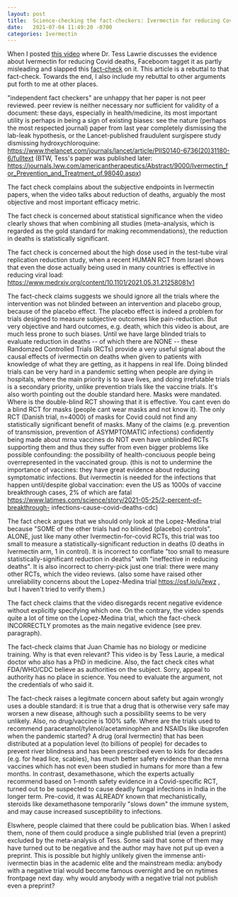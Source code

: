 ```yaml
---
layout: post
title:  Science-checking the fact-checkers: Ivermectin for reducing Covid deaths
date:   2021-07-04 11:49:20 -0700
categories: Ivermectin
---
```


When I posted [this video](https://www.youtube.com/watch?v=D2ju5v4TAaQ) where Dr. Tess Lawrie
discusses the evidence about Ivermectin for reducing Covid deaths, Faceboom tagget it as partly
misleading and slapped this [fact-check](https://healthfeedback.org/claimreview/ivermectin-isnt-a-highly-effective-drug-for-treating-covid-19-tess-lawrie/)
on it. This article is a rebuttal to that fact-check. 
Towards the end, I also include my rebuttal to other arguments put forth to me at other places.


"independent fact checkers" are unhappy that her paper is not peer reviewed. peer review is neither necessary nor sufficient 
for  validity of a document: these days, especially in health/medicine, 
its most important utility is perhaps in being a sign of existing biases: see the nature (perhaps the most 
respected journal) paper from last year completely dismissing the lab-leak hypothesis, or the Lancet-published fraudulent 
surgispere study dismissing hydroxychloroquine:
https://www.thelancet.com/journals/lancet/article/PIIS0140-6736(20)31180-6/fulltext
(BTW, Tess's paper was published later:
https://journals.lww.com/americantherapeutics/Abstract/9000/Ivermectin_for_Prevention_and_Treatment_of.98040.aspx)

The fact check complains about the subjective endpoints in Ivermectin papers, when the 
video talks about reduction of deaths, arguably the most objective and most important efficacy metric.

The fact check is concerned about statistical significance when the video clearly shows that when combining all studies 
(meta-analysis, which is regarded as the gold standard for making recommendations), 
the reduction in deaths is statistically significant.

The fact check is concerned about the high dose used in the test-tube viral replication reduction study, when a recent HUMAN 
RCT from Israel shows that even the dose actually being used in many countries is effective in reducing viral load: 
https://www.medrxiv.org/content/10.1101/2021.05.31.21258081v1

The fact-check claims suggests we should ignore all the trials where the intervention was not blinded 
between an intervention and placebo group, because of the placebo effect. 
The placebo effect is indeed a problem for trials designed to measure subjective outcomes like pain-reduction. 
But very objective and hard outcomes, e.g. death, which this video is about, are much less prone to such biases. 
Until we have large blinded trials to evaluate reduction in deaths -- of which there are NONE -- 
these Randomzed Controlled Trials (RCTs) provide a very useful signal about the causal effects 
of ivermectin on deaths when given to patients with knowledge of what they are getting, as it happens in real life. 
Doing blinded trials can be very hard in a pandemic setting when people are dying in hospitals, where the main priority is to 
save lives, and doing irrefutable trials is a secondary priority, unlike prevention trials like the vaccine trials.
It's also worth pointing out the double standard here. Masks were mandated. Where is the double-blind RCT showing that it is 
effective. You cant even do a blind RCT for masks (people cant wear masks and not know it). 
The only RCT (Danish trial, n=4000) of masks for Covid could not find any statistically significant benefit of masks.
Many of the claims (e.g. prevention of transmission, prevention of ASYMPTOMATIC infections) confidently being made about 
mrna vaccines do NOT even have unblinded RCTs supporting them and thus they suffer from even bigger problems 
like possible confounding: the possibility of health-conciuous people being overrepresented in the vaccinated group. 
(this is not to undermine the importance of vaccines: they have great evidence about reducing symptomatic infections. But 
ivermectin is needed for the infections that happen until/despite global vaccination: even the US as 1000s of vaccine 
breakthrough cases, 2% of which are fatal https://www.latimes.com/science/story/2021-05-25/2-percent-of-breakthrough-
infections-cause-covid-deaths-cdc)

The fact check argues that we should only look at the Lopez-Medina trial because "SOME of the other trials had no blinded 
(placebo) controls". ALONE, just like many other Ivermectin-for-covid RCTs, this trial was too small to measure a 
statistically-significant reduction in deaths (0 deaths in Ivermectin arm, 1 in control). It is incorrect to conflate "too 
small to measure statistically-significant reduction in deaths" with "ineffective in reducing deaths". It is also incorrect 
to cherry-pick just one trial: there were many other RCTs, which the video reviews.
(also some have raised other unreliability concerns about the Lopez-Medina trial https://osf.io/u7ewz , 
but I haven't tried to verify them.)

The fact check claims that the video disregards recent negative evidence without explicitly specifying which one.
On the contrary, the video spends quite a lot of time on the Lopez-Medina trial, 
which the fact-check INCORRECTLY promotes as the main negative evidence (see prev. paragraph). 

The fact-check claims that Juan Chamie has no biology or medicine training. 
Why is that even relevant? This video is by Tess Laurie, a medical doctor who also has a PhD in medicine. 
Also, the fact check cites what FDA/WHO/CDC believe as authorities on the subject. 
Sorry, appeal to authority has no place in science. 
You need to evaluate the argument, not the credentials of who said it.

The fact-check raises a legitmate concern about safety but again wrongly uses a double standard: it is true that a drug 
that is otherwise very safe may worsen a new disease, although such a possibility seems to be very unlikely.
Also, no drug/vaccine is 100% safe. Where are the trials used to recommend 
paracetamol/tylenol/acetaminophen and NSAIDs like ibuprofen when the pandemic started? 
A drug (oral Ivermectin) that has been distributed at a population level (to billions of people) for decades to prevent river 
blindness and has been prescribed even to kids for decades (e.g. for head lice, scabies), 
has much better safety evidence than the mrna vaccines which has not even been studied in humans for more than a few months. 
In contrast, dexamethasone, which the experts actually recommend based on 1-month safety evidence in a Covid-specific RCT, 
turned out to be suspected to cause deadly fungal infections in India in the longer term. 
Pre-covid, it was ALREADY known that mechanistically, steroids like dexamethasone 
temporarily "slows down" the immune system, and may cause increased susceptibility to infections. 

Elswhere, people claimed that there could be publication bias. When I asked them, none of them could produce a single 
published trial (even a preprint) excluded by the meta-analysis of Tess. 
Some said that some of them may have turned out to be negative and the author
may have not put up even a preprint. This is possible but highly unlikely given the immense anti-ivermectin bias in the 
academic elite and the mainstream media: anybody with a negative trial would become famous overnight and be on nytimes 
frontpage next day. why would anybody with a negative trial not publish even a preprint?
